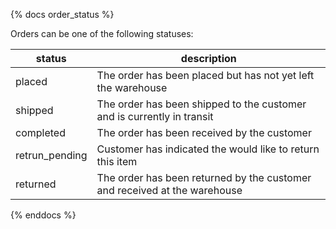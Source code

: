 {% docs order_status %}

Orders can be one of the following statuses:

| status         | description                                                               |
|----------------|---------------------------------------------------------------------------|
| placed         | The order has been placed but has not yet left the warehouse              |
| shipped        | The order has been shipped to the customer and is currently in transit    |
| completed      | The order has been received by the customer                               |
| retrun_pending | Customer has indicated the would like to return this item                 |
| returned       | The order has been returned by the customer and received at the warehouse |


{% enddocs %}